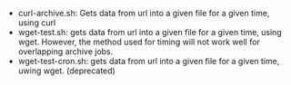 - curl-archive.sh: Gets data from url into a given file for a given time, using curl
- wget-test.sh: gets data from url into a given file for a given time, using wget. However, the method used for timing will not work well for overlapping archive jobs.
- wget-test-cron.sh: gets data from url into a given file for a given time, uwing wget. (deprecated)
